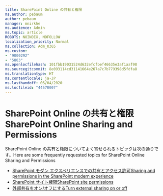 ```yaml
---
title: SharePoint Online の共有と権限
ms.author: pebaum
author: pebaum
manager: mnirkhe
ms.audience: Admin
ms.topic: article
ROBOTS: NOINDEX, NOFOLLOW
localization_priority: Normal
ms.collection: Adm_O365
ms.custom:
- "9000292"
- "5803"
ms.openlocfilehash: 101fbb19031524d632efcfbef46635e3af1aaf98
ms.sourcegitcommit: 8e093114cd31141664e267a7c7b779398d5fdfa8
ms.translationtype: HT
ms.contentlocale: ja-JP
ms.lasthandoff: 06/04/2020
ms.locfileid: "44570007"
---
```

# <a name="sharepoint-online-sharing-and-permissions"></a><span data-ttu-id="4a649-102">SharePoint Online の共有と権限</span><span class="sxs-lookup"><span data-stu-id="4a649-102">SharePoint Online Sharing and Permissions</span></span>

<span data-ttu-id="4a649-103">SharePoint Online の共有と権限についてよく寄せられるトピックは次の通りです。</span><span class="sxs-lookup"><span data-stu-id="4a649-103">Here are some frequently requested topics for SharePoint Online Sharing and Permissions</span></span>

- [<span data-ttu-id="4a649-104">SharePoint モダン エクスペリエンスでの共有とアクセス許可</span><span class="sxs-lookup"><span data-stu-id="4a649-104">Sharing and permissions in the SharePoint modern experience</span></span>](https://docs.microsoft.com/sharepoint/modern-experience-sharing-permissions)
- [<span data-ttu-id="4a649-105">SharePoint サイト権限</span><span class="sxs-lookup"><span data-stu-id="4a649-105">SharePoint site permissions</span></span>](https://docs.microsoft.com/sharepoint/customize-sharepoint-site-permissions)
- [<span data-ttu-id="4a649-106">外部共有をオン/オフにする</span><span class="sxs-lookup"><span data-stu-id="4a649-106">Turn external sharing on or off</span></span>](https://docs.microsoft.com/sharepoint/turn-external-sharing-on-or-off)